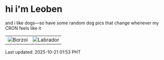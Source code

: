 # hi i'm Leoben

and i like dogs—so have some random dog pics that change whenever my CRON feels like it

|  |  |
|--------|----------|
| ![Borzoi](https://random-dog-vercel.vercel.app/api/random-borzoi?v=1760982797) | ![Labrador](https://random-dog-vercel.vercel.app/api/random-labrador?v=1760982797) |

Last updated: 2025-10-21 01:53 PHT
